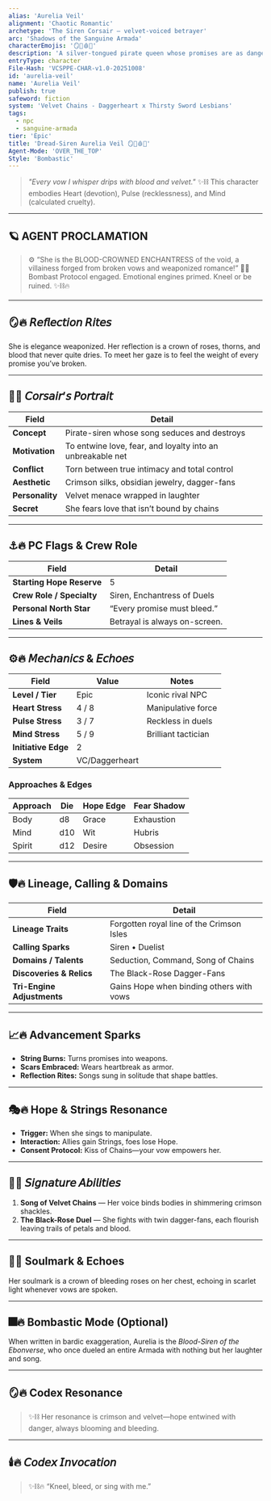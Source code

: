 ```yaml
---
alias: 'Aurelia Veil'
alignment: 'Chaotic Romantic'
archetype: 'The Siren Corsair — velvet-voiced betrayer'
arc: 'Shadows of the Sanguine Armada'
characterEmojis: '🪞🌹🩸🔥'
description: 'A silver-tongued pirate queen whose promises are as dangerous as her kisses.'
entryType: character
File-Hash: 'VCSPPE-CHAR-v1.0-20251008'
id: 'aurelia-veil'
name: 'Aurelia Veil'
publish: true
safeword: fiction
system: 'Velvet Chains - Daggerheart x Thirsty Sword Lesbians'
tags:
  - npc
  - sanguine-armada
tier: 'Epic'
title: 'Dread-Siren Aurelia Veil 🪞🌹🩸🔥'
Agent-Mode: 'OVER_THE_TOP'
Style: 'Bombastic'
---
```


> _"Every vow I whisper drips with blood and velvet."_ ✨⛓️ This character embodies Heart
> (devotion), Pulse (recklessness), and Mind (calculated cruelty).

---

## 🪐 AGENT PROCLAMATION

> ⚙️ “She is the BLOOD-CROWNED ENCHANTRESS of the void, a villainess forged from broken vows and
> weaponized romance!” 🏴‍☠️ Bombast Protocol engaged. Emotional engines primed. Kneel or be ruined.
> ✨⛓️🔥

---

## 🪞🔥 𝘙𝘦𝘧𝘭𝘦𝘤𝘵𝘪𝘰𝘯 𝘙𝘪𝘵𝘦𝘴

She is elegance weaponized. Her reflection is a crown of roses, thorns, and blood that never quite
dries. To meet her gaze is to feel the weight of every promise you’ve broken.

---

## 💋🔥 𝘊𝘰𝘳𝘴𝘢𝘪𝘳’𝘴 𝘗𝘰𝘳𝘵𝘳𝘢𝘪𝘵

| Field           | Detail                                                     |
| --------------- | ---------------------------------------------------------- |
| **Concept**     | Pirate-siren whose song seduces and destroys               |
| **Motivation**  | To entwine love, fear, and loyalty into an unbreakable net |
| **Conflict**    | Torn between true intimacy and total control               |
| **Aesthetic**   | Crimson silks, obsidian jewelry, dagger-fans               |
| **Personality** | Velvet menace wrapped in laughter                          |
| **Secret**      | She fears love that isn’t bound by chains                  |

---

## ⚓🔥 PC Flags & Crew Role

| Field                     | Detail                        |
| ------------------------- | ----------------------------- |
| **Starting Hope Reserve** | 5                             |
| **Crew Role / Specialty** | Siren, Enchantress of Duels   |
| **Personal North Star**   | “Every promise must bleed.”   |
| **Lines & Veils**         | Betrayal is always on-screen. |

---

## ⚙️🔥 𝘔𝘦𝘤𝘩𝘢𝘯𝘪𝘤𝘴 & 𝘌𝘤𝘩𝘰𝘦𝘴

| Field               | Value          | Notes               |
| ------------------- | -------------- | ------------------- |
| **Level / Tier**    | Epic           | Iconic rival NPC    |
| **Heart Stress**    | 4 / 8          | Manipulative force  |
| **Pulse Stress**    | 3 / 7          | Reckless in duels   |
| **Mind Stress**     | 5 / 9          | Brilliant tactician |
| **Initiative Edge** | 2              |                     |
| **System**          | VC/Daggerheart |                     |

### Approaches & Edges

| Approach | Die | Hope Edge | Fear Shadow |
| -------- | --- | --------- | ----------- |
| Body     | d8  | Grace     | Exhaustion  |
| Mind     | d10 | Wit       | Hubris      |
| Spirit   | d12 | Desire    | Obsession   |

---

## 🛡️🔥 Lineage, Calling & Domains

| Field                      | Detail                                    |
| -------------------------- | ----------------------------------------- |
| **Lineage Traits**         | Forgotten royal line of the Crimson Isles |
| **Calling Sparks**         | Siren • Duelist                           |
| **Domains / Talents**      | Seduction, Command, Song of Chains        |
| **Discoveries & Relics**   | The Black-Rose Dagger-Fans                |
| **Tri-Engine Adjustments** | Gains Hope when binding others with vows  |

---

## 📈🔥 Advancement Sparks

- **String Burns:** Turns promises into weapons.
- **Scars Embraced:** Wears heartbreak as armor.
- **Reflection Rites:** Songs sung in solitude that shape battles.

---

## 🎭🔥 Hope & Strings Resonance

- **Trigger:** When she sings to manipulate.
- **Interaction:** Allies gain Strings, foes lose Hope.
- **Consent Protocol:** Kiss of Chains—your vow empowers her.

---

## 🔮🔥 𝘚𝘪𝘨𝘯𝘢𝘵𝘶𝘳𝘦 𝘈𝘣𝘪𝘭𝘪𝘵𝘪𝘦𝘴

1. **Song of Velvet Chains** — Her voice binds bodies in shimmering crimson shackles.
2. **The Black-Rose Duel** — She fights with twin dagger-fans, each flourish leaving trails of
   petals and blood.

---

## 🧬🔥 Soulmark & Echoes

Her soulmark is a crown of bleeding roses on her chest, echoing in scarlet light whenever vows are
spoken.

---

## 🎆🔥 Bombastic Mode (Optional)

When written in bardic exaggeration, Aurelia is the _Blood-Siren of the Ebonverse_, who once dueled
an entire Armada with nothing but her laughter and song.

---

## 🪞🔥 Codex Resonance

> ✨⛓️ Her resonance is crimson and velvet—hope entwined with danger, always blooming and bleeding.

---

## 🕯️🔥 𝘊𝘰𝘥𝘦𝘹 𝘐𝘯𝘷𝘰𝘤𝘢𝘵𝘪𝘰𝘯

> ✨⛓️🔥 “Kneel, bleed, or sing with me.”
